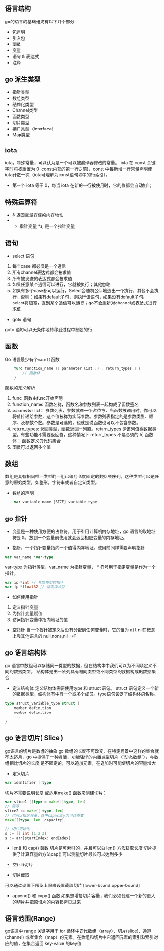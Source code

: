 
## 语言结构
go的语言的基础组成有以下几个部分
* 包声明
* 引入包
* 函数
* 变量
* 语句 & 表达式
* 注释

## go 派生类型
* 指针类型
* 数组类型
* 结构化类型
* Channel类型
* 函数类型
* 切片类型
* 接口类型（interface）
* Map类型

## iota
iota，特殊常量，可以认为是一个可以被编译器修改的常量。
iota 在 const 关键字时将被重置为 0 (const内部的第一行之前)，const 中每新增一行常量声明使iota计数一次（iota可理解为const语句块中的行索引）。

* 第一个 iota 等于 0，每当 iota 在新的一行被使用时，它的值都会自动加1；

## 特殊运算符

* & 返回变量存储的内存地址
* * 指针变量 *a; 是一个指针变量

## 语句

* select 语句
1) 每个case 都必须是一个通信
2) 所有channel表达式都会被求值
3) 所有被发送的表达式都会被求值
4) 如果任意某个通信可以进行，它就被执行；其他忽略
5) 如果有多个case都可以运行，Select会随机公平地选出一个执行，其他不会执行，否则：如果有default子句，则执行该语句，如果没有default子句，select将阻塞，直到某个通信可以运行；go不会重新对channel或表达式进行求值

* goto 语句

goto 语句可以无条件地转移到过程中制定的行

## 函数
Go 语言最少有个`main()`函数
```go
    func function_name ([ parameter list ]) [ return_types ] {
        // 函数体
    }
```
函数的定义解析
1) func: 函数由func开始声明
2) function_name: 函数名称，函数名和参数列表一起构成了函数签名
3) parameter list： 参数列表，参数就像一个占位符，当函数被调用时，你可以将值传递给参数，这个值被称为实际参数。参数列表指定的是参数类型、顺序、及参数个数。参数是可选的，也就是说函数也可以不包含参数。
4) return_types: 返回类型，函数返回一列直。return_types 是该列值得数据类型。有些功能不需要返回值，这种情况下 return_types 不是必须的.5) 函数体： 函数定义的代码集合
6) 函数可以返回多个值

## 数组

数组是具有相同唯一类型的一组已编号长度固定的数据项序列，这种类型可以是任意的原始类型，如整形，字符串或者自定义类型。

* 数组的声明
```js
    var variable_name [SIZE] variable_type
```

## go 指针
* 变量是一种使用方便的占位符，用于引用计算机内存地址，go 语言的取地址符是 &，放到一个变量前使用就会返回相应变量的内存地址。

* 指针，一个指针变量指向一个值得内存地址。使用前同样需要声明指针
```go
var var_name *var-type
```
var-type 为指针类型，var_name 为指针变量， * 符号用于指定变量是作为一个指针。
```go
var ip *int // 指向整型的指针
var fp *float32 // 指向浮点型
```
* 如何使用指针
1) 定义指针变量
2) 为指针变量赋值
3) 访问指针变量中指向地址的值

* 空指针
当一个指针被定义后没有分配到任何变量时，它的值为 `nil`
nil在概念上和其他语言的 null,none,nil一样

## go 语言结构体
go 语言中数组可以存储同一类型的数据，但在结构体中我们可以为不同项定义不同的数据类型。
结构体是由一系列具有相同类型或不同类型的数据构成的数据集合

* 定义结构体
定义结构体需要使用type 和 struct 语句。 struct 语句定义一个新的数据类型，结构体有中有一个或多个成员。type语句设定了结构体的名称。
```go
type struct_variable_type struct {
    member definition
    member definition
    ...
}
```

## go 语言切片( Slice )

go语言的切片是数组的抽象
go 数组的长度不可改变，在特定场景中这样的集合就不太适用，go 中提供了一种灵活，功能强悍的内置类型切片（”动态数组“），与数组相比切片的长度
是不固定的，可以追加元素，在追加时可能使切片的容量增大

* 定义切片
```go
var identifier []type
```
切片不需要说明长度
或适用make() 函数来创建切片：
```go
var slice1 []type = make([]type, len)
// 简写
slice2 := make([]type, len)
// 也可以指定容量，其中capacity为可选参数
make([]type, len ,capacity);

// 切片初始化
s := [] int {1,2,3}
s := arr[startIndex: endIndex]

```
* len() 和 cap() 函数
切片是可索引的，并且可以由 len() 方法获取长度
切片提供了计算容量的方法cap() 可以测量切片最长可以达到多少

* 空(nil)切片

* 切片截取

可以通过设置下限及上限来设置截取切片 [lower-bound:upper-bound]

* append() 和 copy() 函数
如果想增加切片容量，我们必须创建一个新的更大的切片并把原切片的内容都拷贝过来

## 语言范围(Range)
go语言中 range 关键字用于 for 循环中迭代数组（array）、切片(slice)、通道(channel) 或者集合（map）的元素。在数组和切片中它返回元素的索引和索引对应的值，在集合返回 key-value 的key值

